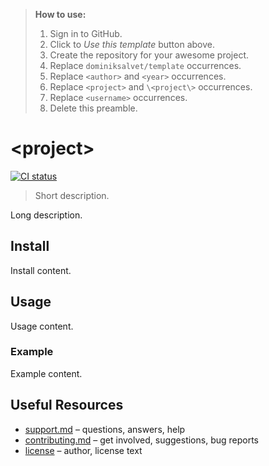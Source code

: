 > **How to use:**
>
> 1. Sign in to GitHub.
> 2. Click to *Use this template* button above.
> 3. Create the repository for your awesome project.
> 4. Replace `dominiksalvet/template` occurrences.
> 5. Replace `<author>` and `<year>` occurrences.
> 6. Replace `<project>` and `\<project\>` occurrences.
> 7. Replace `<username>` occurrences.
> 8. Delete this preamble.

# \<project\>

[![CI status](https://github.com/dominiksalvet/template/workflows/CI/badge.svg)](https://github.com/dominiksalvet/template/actions)

> Short description.

Long description.

## Install

Install content.

## Usage

Usage content.

### Example

Example content.

## Useful Resources

* [support.md](support.md) – questions, answers, help
* [contributing.md](contributing.md) – get involved, suggestions, bug reports
* [license](license) – author, license text
